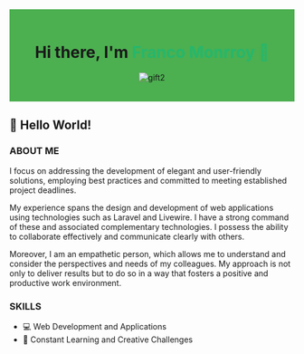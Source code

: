 <div style="background-color: #4CAF50; padding: 20px;">
  <h1 align="center"> Hi there, I'm <span style="color: #25B76C;"> Franco Monrroy 🐺</span> </h1>
  <div align="center">

![gift2](https://github.com/Drayer35/Drayer35/assets/85105872/31aec177-7cf9-40ba-a960-ed0521b8b392)


  </div>
</div>

## 👋 Hello World!

### ABOUT ME

I focus on addressing the development of elegant and user-friendly solutions, employing best practices and committed to meeting established project deadlines.

My experience spans the design and development of web applications using technologies such as Laravel and Livewire. I have a strong command of these and associated complementary technologies. I possess the ability to collaborate effectively and communicate clearly with others.

Moreover, I am an empathetic person, which allows me to understand and consider the perspectives and needs of my colleagues. My approach is not only to deliver results but to do so in a way that fosters a positive and productive work environment.

### SKILLS

- 💻 Web Development and Applications
- 🚀 Constant Learning and Creative Challenges
